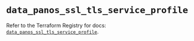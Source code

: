 # `data_panos_ssl_tls_service_profile`

Refer to the Terraform Registry for docs: [`data_panos_ssl_tls_service_profile`](https://registry.terraform.io/providers/paloaltonetworks/panos/2.0.5/docs/data-sources/ssl_tls_service_profile).
